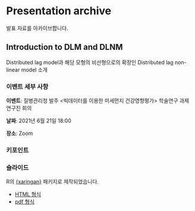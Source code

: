 # Presentation archive
발표 자료를 아카이브합니다.

## Introduction to DLM and DLNM
Distributed lag model과 해당 모형의 비선형으로의 확장인 Distributed lag non-linear model 소개

### 이벤트 세부 사항
**이벤트**: 질병관리청 발주 <빅데이터를 이용한 미세먼지 건강영향평가> 학술연구 과제 연구진 회의

**날짜**: 2021년 6월 21일 18:00

**장소**: Zoom

### 키포인트

### 슬라이드
R의 [{xaringan}](https://github.com/yihui/xaringan) 패키지로 제작되었습니다.
- [HTML 형식](https://be-favorite.github.io/Presentation_archive/DLM%2C%20DLNMs/Introduction_dlm%2Cdlnms.html)
- [pdf 형식](https://be-favorite.github.io/Presentation_archive/DLM%2C%20DLNMs/Introduction%20to%20DLM%20and%20DLNM.pdf)

